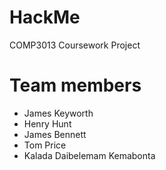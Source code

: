 # HackMe
COMP3013 Coursework Project

# Team members
- James Keyworth
- Henry Hunt
- James Bennett
- Tom Price
- Kalada Daibelemam Kemabonta
